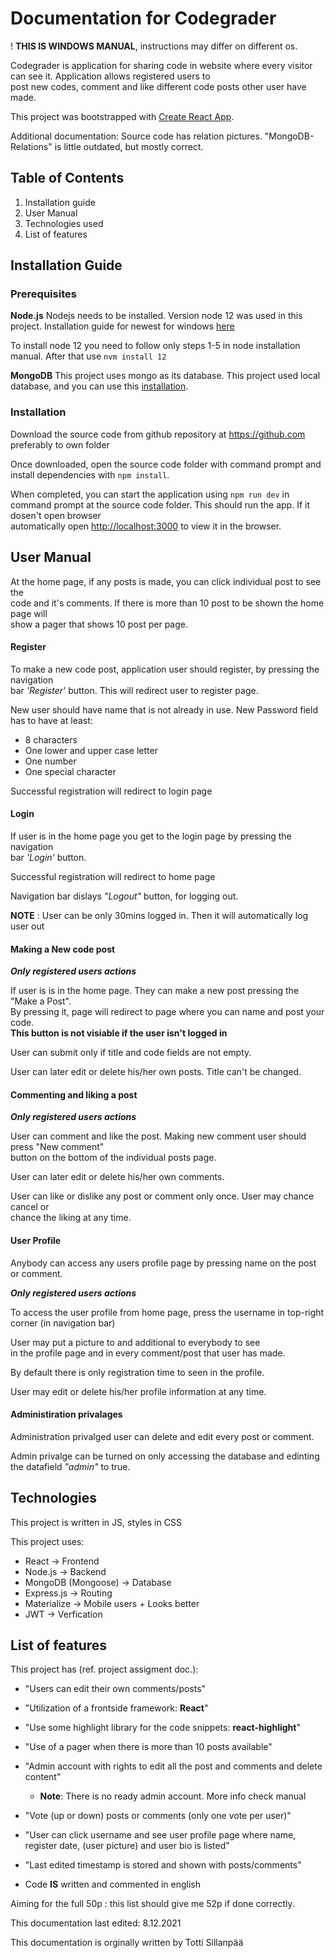 # Documentation for Codegrader
! **THIS IS WINDOWS MANUAL**, instructions may differ on different os.

Codegrader is application for sharing code in website where every visitor can see it. 
Application allows registered users to \
post new codes, comment and like different code posts other user have made.

This project was bootstrapped with [Create React App](https://github.com/facebook/create-react-app).

Additional documentation: Source code has relation pictures. "MongoDB-Relations" is little outdated, but mostly correct.

## Table of Contents

1. Installation guide
2. User Manual
3. Technologies used
4. List of features

## Installation Guide

### Prerequisites

**Node.js** 
Nodejs needs to be installed. Version node 12 was used in this project. Installation guide for newest for windows [here](https://docs.microsoft.com/en-us/windows/dev-environment/javascript/nodejs-on-windows#install-nvm-windows-nodejs-and-npm)

To install node 12 you need to follow only steps 1-5 in node installation manual. After that use `nvm install 12`

**MongoDB**
This project uses mongo as its database. This project used local database, and you can use 
this [installation](https://www.mongodb.com/try/download/community).

### Installation


Download the source code from github repository at https://github.com \
preferably to own folder

Once downloaded, open the source code folder with command prompt and \
install dependencies with `npm install`.

When completed, you can start the application using `npm run dev` in \
command prompt at the source code folder. This should run the app. If it dosen't open browser \
automatically open [http://localhost:3000](http://localhost:3000) to view it in the browser.


## User Manual

At the home page, if any posts is made, you can click individual post to see the \
code and it's comments. If there is more than 10 post to be shown the home page will \
show a pager that shows 10 post per page.

#### Register

To make a new code post, application user should register, by pressing the navigation \
bar *'Register'* button. This will redirect user to register page.

New user should have name that is not already in use. 
New Password field has to have at least:
* 8 characters
* One lower and upper case letter
* One number
* One special character

Successful registration will redirect to login page

#### Login

If user is in the home page you get to the login page by pressing the navigation \
bar *'Login'* button.

Successful registration will redirect to home page

Navigation bar dislays *"Logout"* button, for logging out.  

**NOTE** : User can be only 30mins logged in. Then it will automatically log user out

#### Making a New code post

***Only registered users actions***

If user is is in the home page. They can make a new post pressing the "Make a Post". \
By pressing it, page will redirect to page where you can name and post your code.  \
**This button is not visiable if the user isn't logged in**

User can submit only if title and code fields are not empty.

User can later edit or delete his/her own posts. Title can't be changed.

#### Commenting and liking a post

***Only registered users actions***

User can comment and like the post. Making new comment user should press "New comment" \
button on the bottom of the individual posts page. 

User can later edit or delete his/her own comments.

User can like or dislike any post or comment only once. User may chance cancel or \
chance the liking at any time.

#### User Profile

Anybody can access any users profile page by pressing name on the post or comment.

***Only registered users actions***

To access the user profile from home page, press the username in top-right corner (in navigation bar)

User may put a picture to and additional to everybody to see \
in the profile page and in every comment/post that user has made. 

By default there is only registration time to seen in the profile. 

User may edit or delete his/her profile information at any time.

#### Administiration privalages

Administration privalged user can delete and edit every post or comment.

Admin privalge can be turned on only accessing the database and edinting  \
the datafield *"admin"* to true.

## Technologies
This project is written in JS, styles in CSS

This project uses:

* React -> Frontend
* Node.js -> Backend
* MongoDB (Mongoose) -> Database
* Express.js -> Routing
* Materialize -> Mobile users + Looks better
* JWT -> Verfication


## List of features

This project has (ref. project assigment doc.):
* "Users can edit their own comments/posts"

* "Utilization of a frontside framework: **React**"

* "Use some highlight library for the code snippets: **react-highlight**"

* "Use of a pager when there is more than 10 posts available"

* "Admin account with rights to edit all the post and comments and delete content"
   * **Note**: There is no ready admin account. More info check manual
* "Vote (up or down) posts or comments (only one vote per user)"
* "User can click username and see user profile page where
name, register date, (user picture) and user bio is listed"
* "Last edited timestamp is stored and shown with posts/comments"
* Code **IS**  written and commented in english

Aiming for the full 50p : this list should give me 52p if done correctly.

This documentation last edited: 8.12.2021

This documentation is orginally written by Totti Sillanpää
